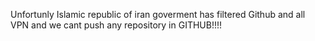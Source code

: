 Unfortunly Islamic republic of iran goverment has filtered Github and all VPN and we cant push any repository in GITHUB!!!!
